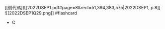 [[僞代碼]][[2022DSEP1.pdf#page=8&rect=51,394,383,575|2022DSEP1, p.8]]
![[2022DSEP1Q29.png]] #flashcard 
- C



